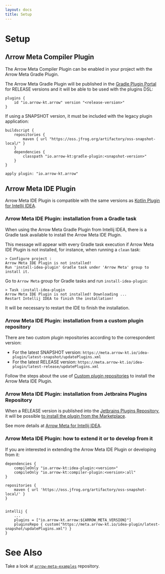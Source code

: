 ```yaml
---
layout: docs
title: Setup
---
```


# Setup

## Λrrow Meta Compiler Plugin

The Arrow Meta Compiler Plugin can be enabled in your project with the Arrow Meta Gradle Plugin.

The Arrow Meta Gradle Plugin will be published in the [Gradle Plugin Portal](https://plugins.gradle.org/plugin/io.arrow-kt.arrow) for RELEASE versions and it will be able to be used with the plugins DSL:

```
plugins {
    id "io.arrow-kt.arrow" version "<release-version>"
}
```

If using a SNAPSHOT version, it must be included with the legacy plugin application:

```
buildscript {
    repositories {
        maven { url "https://oss.jfrog.org/artifactory/oss-snapshot-local/" }
    }
    dependencies {
        classpath "io.arrow-kt:gradle-plugin:<snapshot-version>"
    }
}

apply plugin: "io.arrow-kt.arrow"
```

## Λrrow Meta IDE Plugin

Arrow Meta IDE Plugin is compatible with the same versions as [Kotlin Plugin for Intellij IDEA](https://plugins.jetbrains.com/plugin/6954-kotlin).

### Λrrow Meta IDE Plugin: installation from a Gradle task

When using the Arrow Meta Gradle Plugin from Intellij IDEA, there is a Gradle task available to install the Arrow Meta IDE Plugin.

This message will appear with every Gradle task execution if Arrow Meta IDE Plugin is not installed, for instance, when running a `clean` task:

```
> Configure project :
Arrow Meta IDE Plugin is not installed!
Run 'install-idea-plugin' Gradle task under 'Arrow Meta' group to install it.
```

Go to `Arrow Meta` group for Gradle tasks and run `install-idea-plugin`:

```
> Task :install-idea-plugin
Arrow Meta IDE Plugin is not installed! Downloading ...
Restart Intellij IDEA to finish the installation!
```

It will be necessary to restart the IDE to finish the installation.

### Λrrow Meta IDE Plugin: installation from a custom plugin repository

There are two custom plugin repositories according to the correspondent version:

* For the latest SNAPSHOT version: `https://meta.arrow-kt.io/idea-plugin/latest-snapshot/updatePlugins.xml`
* For the latest RELEASE version: `https://meta.arrow-kt.io/idea-plugin/latest-release/updatePlugins.xml`

Follow the steps about the use of [Custom plugin repositories](https://www.jetbrains.com/help/idea/managing-plugins.html#install_plugin_from_repo) to install the Arrow Meta IDE Plugin.

### Λrrow Meta IDE Plugin: installation from Jetbrains Plugins Repository

When a RELEASE version is published into the [Jetbrains Plugins Repository](https://plugins.jetbrains.com), it will be possible [to install the plugin from the Marketplace](https://www.jetbrains.com/help/idea/managing-plugins.html#install_plugin_from_repo).

See more details at [Arrow Meta for Intellij IDEA](https://plugins.jetbrains.com/plugin/14291-arrow-meta).

### Λrrow Meta IDE Plugin: how to extend it or to develop from it

If you are interested in extending the Arrow Meta IDE Plugin or developing from it:

```
dependencies {
    compileOnly "io.arrow-kt:idea-plugin:<version>"
    compileOnly "io.arrow-kt:compiler-plugin:<version>:all"
}

repositories {
    maven { url 'https://oss.jfrog.org/artifactory/oss-snapshot-local/' }
}


intellij {
    ...
    plugins = ["io.arrow-kt.arrow:${ARROW_META_VERSION}"]
    pluginsRepo { custom("https://meta.arrow-kt.io/idea-plugin/latest-snapshot/updatePlugins.xml") }
}
```

# See Also

Take a look at [`arrow-meta-examples`](https://github.com/arrow-kt/arrow-meta-examples) repository.
